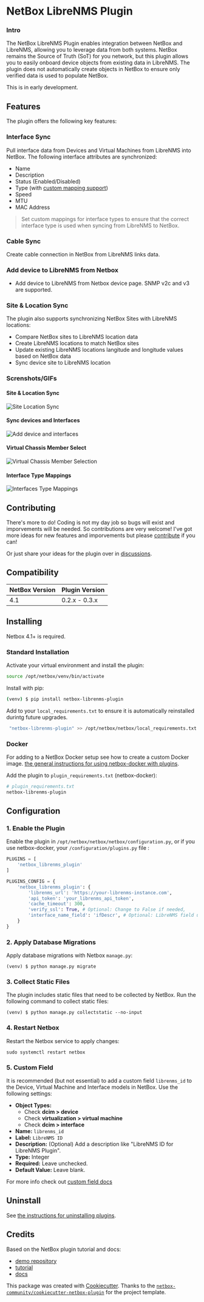 # NetBox LibreNMS Plugin

### Intro

The NetBox LibreNMS Plugin enables integration between NetBox and LibreNMS, allowing you to leverage data from both systems. NetBox remains the Source of Truth (SoT) for you network, but this plugin allows you to easily onboard device objects from existing data in LibreNMS. The plugin does not automatically create objects in NetBox to ensure only verified data is used to populate NetBox.

This is in early development.

## Features

The plugin offers the following key features:

### Interface Sync

Pull interface data from Devices and Virtual Machines from LibreNMS into NetBox. The following interface attributes are synchronized:

* Name
* Description
* Status (Enabled/Disabled)
* Type (with [custom mapping support](usage_tips/interface_mappings.md))
* Speed
* MTU
* MAC Address

> Set custom mappings for interface types to ensure that the correct interface type is used when syncing from LibreNMS to NetBox.

### Cable Sync

Create cable connection in NetBox from LibreNMS links data.

### Add device to LibreNMS from Netbox

* Add device to LibreNMS from Netbox device page. SNMP v2c and v3 are supported.

### Site & Location Sync

The plugin also supports synchronizing NetBox Sites with LibreNMS locations:

* Compare NetBox sites to LibreNMS location data
* Create LibreNMS locations to match NetBox sites
* Update existing LibreNMS locations langitude and longitude values based on NetBox data
* Sync device site to LibreNMS location

### Screnshots/GIFs

#### Site & Location Sync

![Site Location Sync](img/Netbox-librenms-plugin-Sites.gif)

#### Sync devices and Interfaces

![Add device and interfaces](img/Netbox-librenms-plugin-interfaceadd.gif)

#### Virtual Chassis Member Select

![Virtual Chassis Member Selection](img/Netbox-librenms-plugin-virtualchassis.gif)

#### Interface Type Mappings

![Interfaces Type Mappings](img/Netbox-librenms-plugin-mappings.png)

## Contributing

There's more to do! Coding is not my day job so bugs will exist and imporvements will be needed. So contributions are very welcome! I've got more ideas for new features and imporvements but please [contribute](contributing.md) if you can!

Or just share your ideas for the plugin over in [discussions](https://github.com/bonzo81/netbox-librenms-plugin/discussions).

## Compatibility

| NetBox Version | Plugin Version |
| -------------- | -------------- |
| 4.1            | 0.2.x - 0.3.x  |

## Installing

Netbox 4.1+ is required.

### Standard Installation

Activate your virtual environment and install the plugin:

```bash
source /opt/netbox/venv/bin/activate
```

Install with pip:

```bash
(venv) $ pip install netbox-librenms-plugin
```

Add to your `local_requirements.txt` to ensure it is automatically reinstalled durintg future upgrades.

```bash
 "netbox-librenms-plugin" >> /opt/netbox/netbox/local_requirements.txt
```

### Docker

For adding to a NetBox Docker setup see how to create a custom Docker image. [the general instructions for using netbox-docker with plugins](https://github.com/netbox-community/netbox-docker/wiki/Using-Netbox-Plugins).

Add the plugin to `plugin_requirements.txt` (netbox-docker):

```bash
# plugin_requirements.txt
netbox-librenms-plugin
```

## Configuration

### 1. Enable the Plugin

Enable the plugin in `/opt/netbox/netbox/netbox/configuration.py`, or if you use netbox-docker, your `/configuration/plugins.py` file :

```python
PLUGINS = [
    'netbox_librenms_plugin'
]

PLUGINS_CONFIG = {
    'netbox_librenms_plugin': {
        'librenms_url': 'https://your-librenms-instance.com',
        'api_token': 'your_librenms_api_token',
        'cache_timeout': 300,
        'verify_ssl': True, # Optional: Change to False if needed,
        'interface_name_field': 'ifDescr', # Optional: LibreNMS field used for interface name. ifName used as default
    }
}
```

### 2. Apply Database Migrations

Apply database migrations with Netbox `manage.py`:

```
(venv) $ python manage.py migrate
```

### 3. Collect Static Files

The plugin includes static files that need to be collected by NetBox. Run the following command to collect static files:

```
(venv) $ python manage.py collectstatic --no-input
```

### 4. Restart Netbox

Restart the Netbox service to apply changes:

```
sudo systemctl restart netbox
```

### 5. Custom Field

It is recommended (but not essential) to add a custom field `librenms_id` to the Device, Virtual Machine and Interface models in NetBox. Use the following settings:

* **Object Types:**
  * Check **dcim > device**
  * Check **virtualization > virtual machine**
  * Check **dcim > interface**
* **Name:** `librenms_id`
* **Label:** `LibreNMS ID`
* **Description:** (Optional) Add a description like "LibreNMS ID for LibreNMS Plugin".
* **Type:** Integer
* **Required:** Leave unchecked.
* **Default Value:** Leave blank.

For more info check out [custom field docs](usage_tips/custom_field.md)

## Uninstall

See [the instructions for uninstalling plugins](https://netboxlabs.com/docs/netbox/en/stable/plugins/removal/).

## Credits

Based on the NetBox plugin tutorial and docs:

* [demo repository](https://github.com/netbox-community/netbox-plugin-demo)
* [tutorial](https://github.com/netbox-community/netbox-plugin-tutorial)
* [docs](https://netboxlabs.com/docs/netbox/en/stable/plugins/development/)

This package was created with [Cookiecutter](https://github.com/audreyr/cookiecutter). Thanks to the [`netbox-community/cookiecutter-netbox-plugin`](https://github.com/netbox-community/cookiecutter-netbox-plugin) for the project template.
